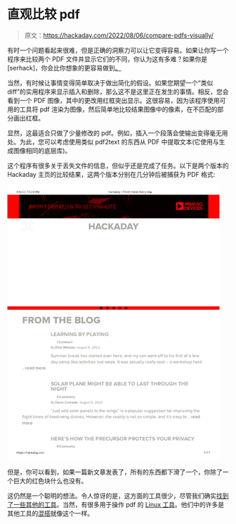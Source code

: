 # 直观比较 pdf

> 原文：<https://hackaday.com/2022/08/06/compare-pdfs-visually/>

有时一个问题看起来很难，但是正确的洞察力可以让它变得容易。如果让你写一个程序来比较两个 PDF 文件并显示它们的不同，你认为这有多难？如果你是[serhack]，你会比你想象的更容易做到[。](https://github.com/serhack/pdf-diff)

当然，有时候让事情变得简单取决于做出简化的假设。如果您期望一个“类似 diff”的实用程序来显示插入和删除，那么这不是这里正在发生的事情。相反，您会看到一个 PDF 图像，其中的更改用红框突出显示。这很容易，因为该程序使用可用的工具将 pdf 渲染为图像，然后简单地比较结果图像中的像素，在不匹配的部分画出红框。

显然，这最适合只做了少量修改的 pdf。例如，插入一个段落会使输出变得毫无用处。为此，您可以考虑使用类似 pdf2text 的东西从 PDF 中提取文本(它使用与生成图像相同的底层库)。

这个程序有很多关于丢失文件的信息，但似乎还是完成了任务。以下是两个版本的 Hackaday 主页的比较结果，这两个版本分别在几分钟后被捕获为 PDF 格式:

![](img/2282154b428db107aa8a4fd3fb28243d.png)

但是，你可以看到，如果一篇新文章发表了，所有的东西都下滑了一个，你除了一个巨大的红色块什么也没有。

这仍然是一个聪明的想法。令人惊讶的是，这方面的工具很少，尽管我们确实[找到了一些其他的工具](https://github.com/vslavik/diff-pdf)。当然，有很多用于操作 pdf 的 [Linux 工具](https://hackaday.com/2021/07/06/linux-fu-pdf-for-penguins/)。他们中的许多是其他工具的[混搭](https://hackaday.com/2022/05/28/annotate-pdfs-on-linux-with-pdfrankenstein/)就像这个一样。